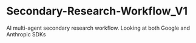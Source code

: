# Secondary-Research-Workflow_V1
AI multi-agent secondary research workflow. Looking at both Google and Anthropic SDKs
